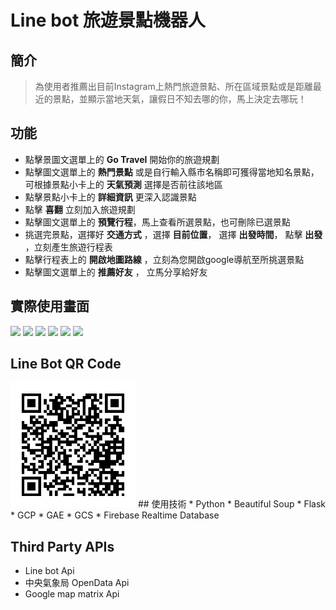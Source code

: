 # Line bot 旅遊景點機器人

## 簡介
>為使用者推薦出目前Instagram上熱門旅遊景點、所在區域景點或是距離最近的景點，並顯示當地天氣，讓假日不知去哪的你，馬上決定去哪玩！

## 功能
* 點擊景圖文選單上的 **Go Travel** 開始你的旅遊規劃
* 點擊圖文選單上的 **熱門景點** 或是自行輸入縣市名稱即可獲得當地知名景點，可根據景點小卡上的 **天氣預測** 選擇是否前往該地區<br>
* 點擊景點小卡上的 **詳細資訊** 更深入認識景點
* 點擊 **喜翻** 立刻加入旅遊規劃
* 點擊圖文選單上的 **預覽行程**，馬上查看所選景點，也可刪除已選景點
* 挑選完景點，選擇好 **交通方式** ，選擇 **目前位置**， 選擇 **出發時間**， 點擊 **出發** ，立刻產生旅遊行程表
* 點擊行程表上的 **開啟地圖路線** ，立刻為您開啟google導航至所挑選景點
* 點擊圖文選單上的 **推薦好友** ， 立馬分享給好友

## 實際使用畫面
<img src="https://i.imgur.com/PttwizT.gif" height="300em" /> <img src="https://i.imgur.com/jDViFDT.gif" height="300em" /> <img src="https://i.imgur.com/ktnYPUM.gif" height="300em" />
<img src="https://i.imgur.com/yy3bqh2.gif" height="300em" /> <img src="https://i.imgur.com/VrJyeGy.gif" height="300em" /> <img src="https://i.imgur.com/W0Z7a7R.gif" height="300em" />

## Line Bot QR Code
<img src="images/line_bot_qr_code.png" height="200em" />
## 使用技術
* Python
* Beautiful Soup
* Flask
* GCP
* GAE
* GCS
* Firebase Realtime Database

## Third Party APIs
* Line bot Api
* 中央氣象局 OpenData Api
* Google map matrix Api
